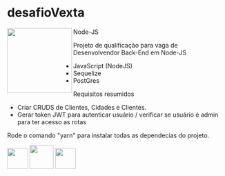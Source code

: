 # desafioVexta

<p> <img src="https://img.icons8.com/color/452/nodejs.png" width="150" height="150" align="left">
Node-JS
</p>



Projeto de qualificação para vaga de Desenvolvendor Back-End em Node-JS

  * JavaScript (NodeJS)
  * Sequelize
  * PostGres
  
Requisitos resumidos

  * Criar CRUDS de Clientes, Cidades e Clientes.
  * Gerar token JWT para autenticar usuário / verificar se usuário é admin
  para ter acesso as rotas
  
Rode o comando "yarn" para instalar todas as dependecias do projeto.

<img src="https://img.icons8.com/color/452/nodejs.png" width="48">   <img src="https://cdn.iconscout.com/icon/free/png-256/sequelize-3-1175091.png" width="55">  <img src="https://d1.awsstatic.com/rdsImages/postgresql_logo.6de4615badd99412268bc6aa8fc958a0f403dd41.png" width="48">
